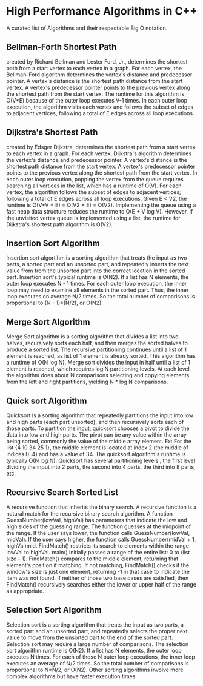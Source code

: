 # High Performance Algorithms in C++
A curated list of Algorithms and their respectable Big O notation.

## Bellman-Forth Shortest Path
created by Richard Bellman and Lester Ford, Jr., determines the shortest path from a start vertex to each vertex in a graph. For each vertex, the Bellman-Ford algorithm determines the vertex's distance and predecessor pointer. A vertex's distance is the shortest path distance from the start vertex. A vertex's predecessor pointer points to the previous vertex along the shortest path from the start vertex. The runtime for this algorithm is O(V*E) because of the outer loop executes V-1 times. In each outer loop execution, the algorithm visits each vertex and follows the subset of edges to adjacent vertices, following a total of E edges across all loop executions.

## Dijkstra's Shortest Path 
created by Edsger Dijkstra, determines the shortest path from a start vertex to each vertex in a graph. For each vertex, Dijkstra's algorithm determines the vertex's distance and predecessor pointer. A vertex's distance is the shortest path distance from the start vertex. A vertex's predecessor pointer points to the previous vertex along the shortest path from the start vertex. In each outer loop execution, popping the vertex from the queue requires searching all vertices in the list, which has a runtime of O(V). For each vertex, the algorithm follows the subset of edges to adjacent vertices; following a total of E edges across all loop executions. Given E < V2, the runtime is O(V*V + E) = O(V2 + E) = O(V2). Implementing the queue using a fast heap data structure reduces the runtime to O(E + V log V). However, If the unvisited vertex queue is implemented using a list, the runtime for Dijkstra's shortest path algorithm is O(V2).

## Insertion Sort Algorithm
Insertion sort algortihm is a sorting algorithm that treats the input as two parts, a sorted part and an unsorted part, and repeatedly inserts the next value from from the unsorted part into the correct location in the sorted part. Insertion sort's typical runtime is O(N2). If a list has N elements, the outer loop executes N - 1 times. For each outer loop execution, the inner loop may need to examine all elements in the sorted part. Thus, the inner loop executes on average N/2 times. So the total number of comparisons is proportional to (N - 1)*(N/2), or O(N2).

## Merge Sort Algorithm
Merge Sort algorithm is a sorting algorithm that divides a list into two halves, recursively sorts each half, and then merges the sorted halves to produce a sorted list. The recursive partitioning continues until a list of 1 element is reached, as list of 1 element is already sorted. This algorithm has a runtime of O(N log N). Merge sort divides the input in half until a list of 1 element is reached, which requires log N partitioning levels. At each level, the algorithm does about N comparisons selecting and copying elements from the left and right partitions, yielding N * log N comparisons.

## Quick sort Algorithm
Quicksort is a sorting algorithm that repeatedly partitions the input into low and high parts (each part unsorted), and then recursively sorts each of those parts. To partition the input, quicksort chooses a pivot to divide the data into low and high parts. The pivot can be any value within the array being sorted, commonly the value of the middle array element. Ex: For the list {4 10 34 25 1}, the middle element is located at index 2 (the middle of indices 0..4) and has a value of 34. The quicksort algorithm's runtime is typically O(N log N). Quicksort has several partitioning levels , the first level dividing the input into 2 parts, the second into 4 parts, the third into 8 parts, etc.

## Recursive Search Sorted List
A recursive function that inherits the binary search. A recursive function is a natural match for the recursive binary search algorithm. A function GuessNumber(lowVal, highVal) has parameters that indicate the low and high sides of the guessing range. The function guesses at the midpoint of the range. If the user says lower, the function calls GuessNumber(lowVal, midVal). If the user says higher, the function calls GuessNumber(midVal + 1, highVal)mid. FindMatch() restricts its search to elements within the range lowVal to highVal. main() initially passes a range of the entire list: 0 to (list size - 1). FindMatch() compares to the middle element, returning that element's position if matching. If not matching, FindMatch() checks if the window's size is just one element, returning -1 in that case to indicate the item was not found. If neither of those two base cases are satisfied, then FindMatch() recursively searches either the lower or upper half of the range as appropriate.

## Selection Sort Algorithm
Selection sort is a sorting algorithm that treats the input as two parts, a sorted part and an unsorted part, and repeatedly selects the proper next value to move from the unsorted part to the end of the sorted part. Selection sort may require a large number of comparisons. The selection sort algorithm runtime is O(N2). If a list has N elements, the outer loop executes N times. For each of those N outer loop executions, the inner loop executes an average of N/2 times. So the total number of comparisons is proportional to N*N/2, or O(N2). Other sorting algorithms involve more complex algorithms but have faster execution times.
